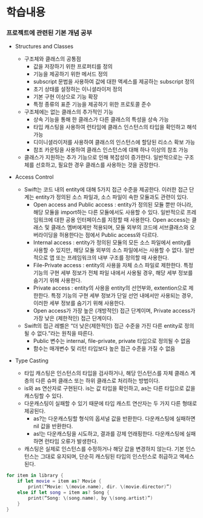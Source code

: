 
# 학습내용

### 프로젝트에 관련된 기본 개념 공부
- Structures and Classes
    - 구조체와 클래스의 공통점
        - 값을 저장하기 위한 프로퍼티를 정의
        - 기능을 제공하기 위한 메서드 정의
        - subscript 문법을 사용하여 값에 대한 액세스를 제공하는 subscript 정의
        - 초기 상태를 설정하는 이니셜라이저 정의
        - 기본 구현 이상으로 기능 확장
        - 특정 종류의 표준 기능을 제공하기 위한 프로토콜 준수
    - 구조체에는 없는 클래스의 추가적인 기능
        - 상속 기능을 통해 한 클래스가 다른 클래스의 특성을 상속 가능
        - 타입 캐스팅을 사용하여 런타임에 클래스 인스턴스의 타입을 확인하고 해석 가능
        - 디이니셜라이저를 사용하여 클래스의 인스턴스에 할당된 리소스 확보 가능
        - 참조 카운팅을 사용하여 클래스 인스턴스에 대해 하나 이상의 참조 가능
    - 클래스가 지원하는 추가 기능으로 인해 복잡성이 증가한다. 일반적으로는 구조체를 선호하고, 필요한 경우 클래스를 사용하는 것을 권장한다. 

- Access Control
    - Swift는 코드 내의 entity에 대해 5가지 접근 수준을 제공한다. 이러한 접근 단계는 entity가 정의된 소스 파일과, 소스 파일이 속한 모듈과도 관련이 있다.
        - Open access and Public access : entity가 정의된 모듈 뿐만 아니라, 해당 모듈을 import하는 다른 모듈에서도 사용할 수 있다. 일반적으로 프레임워크에 대한 공용 인터페이스를 지정할 때 사용한다. Open access는 클래스 및 클래스 멤버에게만 적용되며, 모듈 외부의 코드에 서브클래스와 오버라이딩을 허용한다는 점에서 Public access와 다르다.
        - Internal access : entity가 정의된 모듈의 모든 소스 파일에서 entity를 사용할 수 있지만, 해당 모듈 외부의 소스 파일에서는 사용할 수 없다. 일반적으로 앱 또는 프레임워크의 내부 구조를 정의할 때 사용한다.
        - File-Private access : entity의 사용을 자체 소스 파일로 제한한다. 특정 기능의 구현 세부 정보가 전체 파일 내에서 사용될 경우, 해당 세부 정보를 숨기기 위해 사용한다.
        - Private access : entity의 사용을 entity의 선언부와, extention으로 제한한다. 특정 기능의 구현 세부 정보가 단일 선언 내에서만 사용되는 경우, 이러한 세부 정보를 숨기기 위해 사용한다.
        - Open access가 가장 높은 (개방적인) 접근 단계이며, Private access가 가장 낮은 (제한적인) 접근 단계이다.
    - Swift의 접근 레벨은 “더 낮은(제한적인) 접근 수준을 가진 다른 entity로 정의될 수 없다.”라는 원칙을 따른다.
        - Public 변수는 internal, file-private, private 타입으로 정의될 수 없음
        - 함수는 매개변수 및 리턴 타입보다 높은 접근 수준을 가질 수 없음
        
- Type Casting
    - 타입 캐스팅은 인스턴스의 타입을 검사하거나, 해당 인스턴스를 자체 클래스 계층의 다른 슈퍼 클래스 또는 하위 클래스로 처리하는 방법이다.
    - is와 as 연산자로 구현된다. is는 값 타입을 확인하고, as는 다른 타입으로 값을 캐스팅할 수 있다.
    - 다운캐스팅이 실패할 수 있기 때문에 타입 캐스트 연산자는 두 가지 다른 형태로 제공된다.
        - as?는 다운캐스팅할 형식의 옵셔널 값을 반환한다. 다운캐스팅에 실패하면 nil 값을 반환한다.
        - as!는 다운캐스팅을 시도하고, 결과를 강제 언래핑한다. 다운캐스팅에 실패하면 런타임 오류가 발생한다.
    - 캐스팅은 실제로 인스턴스를 수정하거나 해당 값을 변경하지 않는다. 기본 인스턴스는 그대로 유지되며, 단순히 캐스팅된 타입의 인스턴스로 취급하고 액세스 된다.
```swift
for item in library {
    if let movie = item as? Movie {
        print(“Movie: \(movie.name), dir. \(movie.director)”)
    else if let song = item as? Song {
        print(“Song: \(song.name), by \(song.artist)”)
    }
}
```
